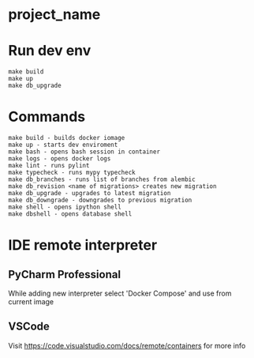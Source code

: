 # project_name

# Run dev env
```shell script
make build
make up
make db_upgrade
```

# Commands

```shell script
make build - builds docker iomage
make up - starts dev enviroment
make bash - opens bash session in container
make logs - opens docker logs
make lint - runs pylint
make typecheck - runs mypy typecheck
make db_branches - runs list of branches from alembic
make db_revision <name of migrations> creates new migration
make db_upgrade - upgrades to latest migration
make db_downgrade - downgrades to previous migration
make shell - opens ipython shell
make dbshell - opens database shell
```


# IDE remote interpreter

## PyCharm Professional
While adding new interpreter select 'Docker Compose' and use from current image

## VSCode
Visit https://code.visualstudio.com/docs/remote/containers for more info
